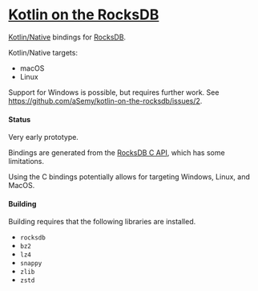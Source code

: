 # [Kotlin on the RocksDB](https://github.com/aSemy/kotlin-on-the-rocksdb)

[Kotlin/Native](https://kotlinlang.org/docs/native-overview.html) bindings for [RocksDB](https://github.com/facebook/rocksdb/).

Kotlin/Native targets:

* macOS
* Linux

Support for Windows is possible, but requires further work. See https://github.com/aSemy/kotlin-on-the-rocksdb/issues/2.

#### Status

Very early prototype.

Bindings are generated from the
[RocksDB C API](https://github.com/facebook/rocksdb/blob/main/include/rocksdb/c.h),
which has some limitations.

Using the C bindings potentially allows for targeting Windows, Linux, and MacOS.

#### Building

Building requires that the following libraries are installed.

* `rocksdb`
* `bz2`
* `lz4`
* `snappy`
* `zlib`
* `zstd`
